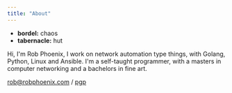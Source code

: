 ```yaml
---
title: "About"
---
```


* **bordel:**     chaos
* **tabernacle:** hut

Hi, I'm Rob Phoenix, I work on network automation type things, with Golang, Python,
Linux and Ansible. I'm a self-taught programmer, with a masters in computer
networking and a bachelors in fine art.

rob@robphoenix.com / [pgp](https://keybase.io/robphoenix/pgp_keys.asc)
